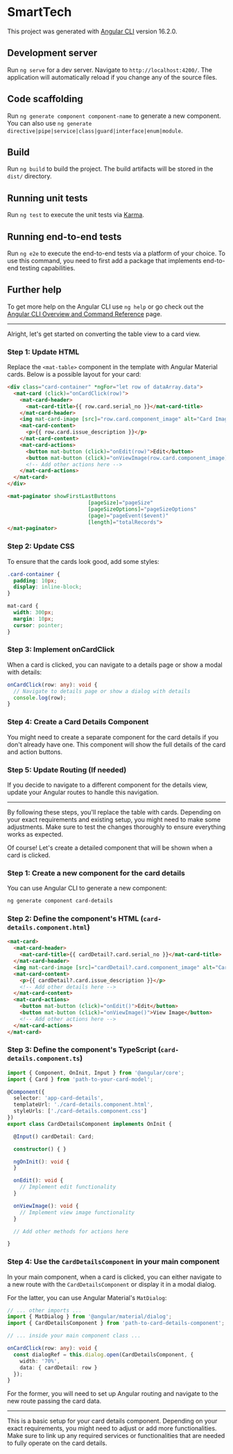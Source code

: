 # SmartTech

This project was generated with [Angular CLI](https://github.com/angular/angular-cli) version 16.2.0.

## Development server

Run `ng serve` for a dev server. Navigate to `http://localhost:4200/`. The application will automatically reload if you change any of the source files.

## Code scaffolding

Run `ng generate component component-name` to generate a new component. You can also use `ng generate directive|pipe|service|class|guard|interface|enum|module`.

## Build

Run `ng build` to build the project. The build artifacts will be stored in the `dist/` directory.

## Running unit tests

Run `ng test` to execute the unit tests via [Karma](https://karma-runner.github.io).

## Running end-to-end tests

Run `ng e2e` to execute the end-to-end tests via a platform of your choice. To use this command, you need to first add a package that implements end-to-end testing capabilities.

## Further help

To get more help on the Angular CLI use `ng help` or go check out the [Angular CLI Overview and Command Reference](https://angular.io/cli) page.



----

Alright, let's get started on converting the table view to a card view.

### Step 1: Update HTML
Replace the `<mat-table>` component in the template with Angular Material cards. Below is a possible layout for your card:

```html
<div class="card-container" *ngFor="let row of dataArray.data">
  <mat-card (click)="onCardClick(row)">
    <mat-card-header>
      <mat-card-title>{{ row.card.serial_no }}</mat-card-title>
    </mat-card-header>
    <img mat-card-image [src]="row.card.component_image" alt="Card Image">
    <mat-card-content>
      <p>{{ row.card.issue_description }}</p>
    </mat-card-content>
    <mat-card-actions>
      <button mat-button (click)="onEdit(row)">Edit</button>
      <button mat-button (click)="onViewImage(row.card.component_image)">View</button>
      <!-- Add other actions here -->
    </mat-card-actions>
  </mat-card>
</div>

<mat-paginator showFirstLastButtons 
                          [pageSize]="pageSize" 
                          [pageSizeOptions]="pageSizeOptions" 
                          (page)="pageEvent($event)" 
                          [length]="totalRecords">
</mat-paginator>
```

### Step 2: Update CSS
To ensure that the cards look good, add some styles:

```css
.card-container {
  padding: 10px;
  display: inline-block;
}

mat-card {
  width: 300px;
  margin: 10px;
  cursor: pointer;
}
```

### Step 3: Implement onCardClick
When a card is clicked, you can navigate to a details page or show a modal with details:

```typescript
onCardClick(row: any): void {
  // Navigate to details page or show a dialog with details
  console.log(row);
}
```

### Step 4: Create a Card Details Component
You might need to create a separate component for the card details if you don't already have one. This component will show the full details of the card and action buttons. 

### Step 5: Update Routing (If needed)
If you decide to navigate to a different component for the details view, update your Angular routes to handle this navigation.

---

By following these steps, you'll replace the table with cards. Depending on your exact requirements and existing setup, you might need to make some adjustments. Make sure to test the changes thoroughly to ensure everything works as expected.


Of course! Let's create a detailed component that will be shown when a card is clicked.

### Step 1: Create a new component for the card details

You can use Angular CLI to generate a new component:

```bash
ng generate component card-details
```

### Step 2: Define the component's HTML (`card-details.component.html`)

```html
<mat-card>
  <mat-card-header>
    <mat-card-title>{{ cardDetail?.card.serial_no }}</mat-card-title>
  </mat-card-header>
  <img mat-card-image [src]="cardDetail?.card.component_image" alt="Card Image">
  <mat-card-content>
    <p>{{ cardDetail?.card.issue_description }}</p>
    <!-- Add other details here -->
  </mat-card-content>
  <mat-card-actions>
    <button mat-button (click)="onEdit()">Edit</button>
    <button mat-button (click)="onViewImage()">View Image</button>
    <!-- Add other actions here -->
  </mat-card-actions>
</mat-card>
```

### Step 3: Define the component's TypeScript (`card-details.component.ts`)

```typescript
import { Component, OnInit, Input } from '@angular/core';
import { Card } from 'path-to-your-card-model';

@Component({
  selector: 'app-card-details',
  templateUrl: './card-details.component.html',
  styleUrls: ['./card-details.component.css']
})
export class CardDetailsComponent implements OnInit {

  @Input() cardDetail: Card;

  constructor() { }

  ngOnInit(): void {
  }

  onEdit(): void {
    // Implement edit functionality
  }

  onViewImage(): void {
    // Implement view image functionality
  }

  // Add other methods for actions here

}
```

### Step 4: Use the `CardDetailsComponent` in your main component

In your main component, when a card is clicked, you can either navigate to a new route with the `CardDetailsComponent` or display it in a modal dialog.

For the latter, you can use Angular Material's `MatDialog`:

```typescript
// ... other imports ...
import { MatDialog } from '@angular/material/dialog';
import { CardDetailsComponent } from 'path-to-card-details-component';

// ... inside your main component class ...

onCardClick(row: any): void {
  const dialogRef = this.dialog.open(CardDetailsComponent, {
    width: '70%',
    data: { cardDetail: row }
  });
}
```

For the former, you will need to set up Angular routing and navigate to the new route passing the card data.

---

This is a basic setup for your card details component. Depending on your exact requirements, you might need to adjust or add more functionalities. Make sure to link up any required services or functionalities that are needed to fully operate on the card details.